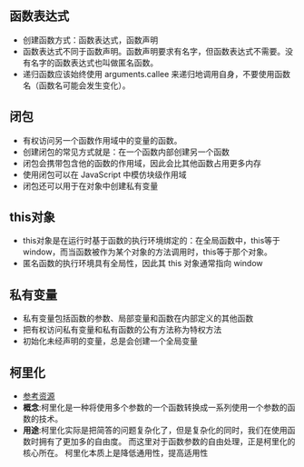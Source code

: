 ## 函数表达式
- 创建函数方式：函数表达式，函数声明
- 函数表达式不同于函数声明。函数声明要求有名字，但函数表达式不需要。没有名字的函数表达式也叫做匿名函数。
- 递归函数应该始终使用 arguments.callee 来递归地调用自身，不要使用函数名（函数名可能会发生变化）。
## 闭包
- 有权访问另一个函数作用域中的变量的函数。
- 创建闭包的常见方式就是：在一个函数内部创建另一个函数
- 闭包会携带包含他的函数的作用域，因此会比其他函数占用更多内存
- 使用闭包可以在 JavaScript 中模仿块级作用域
- 闭包还可以用于在对象中创建私有变量
## this对象
- this对象是在运行时基于函数的执行环境绑定的：在全局函数中，this等于window，而当函数被作为某个对象的方法调用时，this等于那个对象。
- 匿名函数的执行环境具有全局性，因此其 this 对象通常指向 window
## 私有变量
- 私有变量包括函数的参数、局部变量和函数在内部定义的其他函数
- 把有权访问私有变量和私有函数的公有方法称为特权方法
- 初始化未经声明的变量，总是会创建一个全局变量
## 柯里化
- [参考资源](https://juejin.cn/post/6844903882208837645)
- **概念**:柯里化是一种将使用多个参数的一个函数转换成一系列使用一个参数的函数的技术。
- **用途**:柯里化实际是把简答的问题复杂化了，但是复杂化的同时，我们在使用函数时拥有了更加多的自由度。 而这里对于函数参数的自由处理，正是柯里化的核心所在。 柯里化本质上是降低通用性，提高适用性